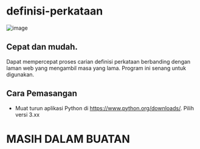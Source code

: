 # definisi-perkataan

![image](https://user-images.githubusercontent.com/89071033/173553320-7da7519c-7b52-4774-b055-1e4e5dd77c50.png)

## Cepat dan mudah.
Dapat mempercepat proses carian definisi perkataan berbanding dengan laman web yang mengambil masa yang lama. Program ini senang untuk digunakan.

## Cara Pemasangan
* Muat turun aplikasi Python di https://www.python.org/downloads/. Pilih versi 3.xx

# MASIH DALAM BUATAN
